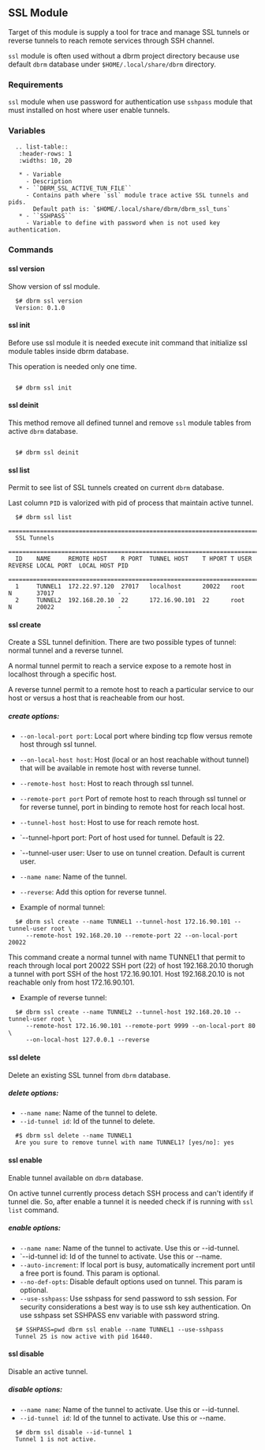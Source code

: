 ## SSL Module

Target of this module is supply a tool for trace and manage SSL tunnels or
reverse tunnels to reach remote services through SSH channel.

`ssl` module is often used without a dbrm project directory because use default `dbrm`
database under `$HOME/.local/share/dbrm` directory.

### Requirements

`ssl` module when use password for authentication use `sshpass` module that must installed
on host where user enable tunnels.

### Variables

```eval_rst
  .. list-table::
   :header-rows: 1
   :widths: 10, 20

   * - Variable
     - Description
   * - ``DBRM_SSL_ACTIVE_TUN_FILE``
     - Contains path where `ssl` module trace active SSL tunnels and pids.
       Default path is: `$HOME/.local/share/dbrm/dbrm_ssl_tuns`
   * - ``SSHPASS``
     - Variable to define with password when is not used key authentication.
```

### Commands

#### ssl version

Show version of ssl module.

```shell
  $# dbrm ssl version
  Version: 0.1.0
```

#### ssl init

Before use ssl module it is needed execute init command that initialize ssl module
tables inside dbrm database.

This operation is needed only one time.

```shell
  
  $# dbrm ssl init

```

#### ssl deinit

This method remove all defined tunnel and remove `ssl` module tables from active `dbrm` database.

```shell
  
  $# dbrm ssl deinit

```

#### ssl list

Permit to see list of SSL tunnels created on current `dbrm` database.

Last column `PID` is valorized with pid of process that maintain active tunnel.

```shell
  $# dbrm ssl list
  =========================================================================================================
  SSL Tunnels
  =========================================================================================================
  ID    NAME     REMOTE HOST    R PORT  TUNNEL HOST    T HPORT T USER    REVERSE LOCAL PORT  LOCAL HOST PID
  =========================================================================================================
  1     TUNNEL1  172.22.97.120  27017   localhost      20022   root      N       37017                  -
  2     TUNNEL2  192.168.20.10  22      172.16.90.101  22      root      N       20022                  -
```

#### ssl create

Create a SSL tunnel definition. There are two possible types of tunnel: normal tunnel and a reverse tunnel.

A normal tunnel permit to reach a service expose to a remote host in localhost through a specific host.

A reverse tunnel permit to a remote host to reach a particular service to our host or versus a host that is reacheable
from our host.

##### create options:

  * `--on-local-port port`: Local port where binding tcp flow versus remote host
                            through ssl tunnel.
  * `--on-local-host host`: Host (local or an host reachable without tunnel)
                            that will be available in remote host with reverse tunnel.
  * `--remote-host host`: Host to reach through ssl tunnel.
  * `--remote-port port` Port of remote host to reach through ssl tunnel or for
                         reverse tunnel, port in binding to remote host for reach
                         local host.
  * `--tunnel-host host`: Host to use for reach remote host.
  * `--tunnel-hport port: Port of host used for tunnel. Default is 22.
  * `--tunnel-user user: User to use on tunnel creation. Default is current user.
  * `--name name`: Name of the tunnel.
  * `--reverse`: Add this option for reverse tunnel.

* Example of normal tunnel:

```shell
  $# dbrm ssl create --name TUNNEL1 --tunnel-host 172.16.90.101 --tunnel-user root \
     --remote-host 192.168.20.10 --remote-port 22 --on-local-port 20022
```

This command create a normal tunnel with name TUNNEL1 that permit to reach through
local port 20022 SSH port (22) of host 192.168.20.10 thorugh a tunnel with port
SSH of the host 172.16.90.101.
Host 192.168.20.10 is not reachable only from host 172.16.90.101.

* Example of reverse tunnel:

```shell
  $# dbrm ssl create --name TUNNEL2 --tunnel-host 192.168.20.10 --tunnel-user root \
     --remote-host 172.16.90.101 --remote-port 9999 --on-local-port 80 \
     --on-local-host 127.0.0.1 --reverse
```

#### ssl delete

Delete an existing SSL tunnel from `dbrm` database.

##### delete options:

  * `--name name`: Name of the tunnel to delete.
  * `--id-tunnel id`: Id of the tunnel to delete.

```shell
  #$ dbrm ssl delete --name TUNNEL1
  Are you sure to remove tunnel with name TUNNEL1? [yes/no]: yes
```
#### ssl enable

Enable tunnel available on `dbrm` database.

On active tunnel currently process detach SSH process and can't identify if tunnel die.
So, after enable a tunnel it is needed check if is running with `ssl list` command.

##### enable options:

  * `--name name`: Name of the tunnel to activate.
                   Use this or --id-tunnel.
  * `--id-tunnel id: Id of the tunnel to activate.
                     Use this or --name.
  * `--auto-increment`: If local port is busy, automatically
                        increment port until a free port is found.
                        This param is optional.
  * `--no-def-opts`: Disable default options used on tunnel.
                     This param is optional.
  * `--use-sshpass`: Use sshpass for send password to ssh session.
                     For security considerations a best way is to use
                     ssh key authentication.
                     On use sshpass set SSHPASS env variable with
                     password string.

```shell
  $# SSHPASS=pwd dbrm ssl enable --name TUNNEL1 --use-sshpass
  Tunnel 25 is now active with pid 16440.
```

#### ssl disable

Disable an active tunnel.

##### disable options:

  * `--name name`: Name of the tunnel to activate.
                   Use this or --id-tunnel.
  * `--id-tunnel id`: Id of the tunnel to activate.
                      Use this or --name.

```shell
  $# dbrm ssl disable --id-tunnel 1
  Tunnel 1 is not active.
```

